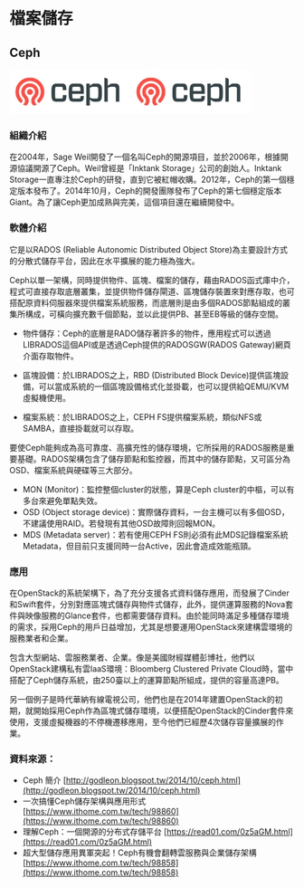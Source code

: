 # **檔案儲存**

## **Ceph**

![](/assets/1509609660571.jpg)![](/assets/ceph.jpg)

### 組織介紹

在2004年，Sage Weil開發了一個名叫Ceph的開源項目，並於2006年，根據開源協議開源了Ceph。Weil曾經是「Inktank Storage」公司的創始人。Inktank Storage一直專注於Ceph的研發，直到它被紅帽收購。2012年，Ceph的第一個穩定版本發布了。2014年10月，Ceph的開發團隊發布了Ceph的第七個穩定版本Giant。為了讓Ceph更加成熟與完美，這個項目還在繼續開發中。

### 軟體介紹

它是以RADOS \(Reliable Autonomic Distributed Object Store\)為主要設計方式的分散式儲存平台，因此在水平擴展的能力極為強大。

Ceph以單一架構，同時提供物件、區塊、檔案的儲存，藉由RADOS函式庫中介，程式可直接存取底層叢集，並提供物件儲存閘道、區塊儲存裝置來對應存取，也可搭配原資料伺服器來提供檔案系統服務，而底層則是由多個RADOS節點組成的叢集所構成，可橫向擴充數千個節點，並以此提供PB、甚至EB等級的儲存空間。

* 物件儲存：Ceph的底層是RADO儲存著許多的物件，應用程式可以透過LIBRADOS這個API或是透過Ceph提供的RADOSGW\(RADOS Gateway\)網頁介面存取物件。

* 區塊設備：於LIBRADOS之上，RBD \(Distributed Block Device\)提供區塊設備，可以當成系統的一個區塊設備格式化並掛載，也可以提供給QEMU/KVM虛擬機使用。

* 檔案系統：於LIBRADOS之上，CEPH FS提供檔案系統，類似NFS或SAMBA，直接掛載就可以存取。

要使Ceph能夠成為高可靠度、高擴充性的儲存環境，它所採用的RADOS服務是重要基礎。RADOS架構包含了儲存節點和監控器，而其中的儲存節點，又可區分為OSD、檔案系統與硬碟等三大部分。

* MON \(Monitor\)：監控整個cluster的狀態，算是Ceph cluster的中樞，可以有多台來避免單點失效。
* OSD \(Object storage device\)：實際儲存資料，一台主機可以有多個OSD，不建議使用RAID。若發現有其他OSD故障則回報MON。
* MDS \(Metadata server\)：若有使用CEPH FS則必須有此MDS記錄檔案系統Metadata，但目前只支援同時一台Active，因此會造成效能瓶頸。

### 應用

在OpenStack的系統架構下，為了充分支援各式資料儲存應用，而發展了Cinder和Swift套件，分別對應區塊式儲存與物件式儲存，此外，提供運算服務的Nova套件與映像服務的Glance套件，也都需要儲存資料。由於能同時滿足多種儲存環境的需求，採用Ceph的用戶日益增加，尤其是想要運用OpenStack來建構雲環境的服務業者和企業。

包含大型網站、雲服務業者、企業。像是美國財經媒體彭博社，他們以OpenStack建構私有雲IaaS環境：Bloomberg Clustered Private Cloud時，當中搭配了Ceph儲存系統，由250臺以上的運算節點所組成，提供的容量高達PB。

另一個例子是時代華納有線電視公司，他們也是在2014年建置OpenStack的初期，就開始採用Ceph作為區塊式儲存環境，以便搭配OpenStack的Cinder套件來使用，支援虛擬機器的不停機遷移應用，至今他們已經歷4次儲存容量擴展的作業。

### 資料來源：

* Ceph 簡介 [http://godleon.blogspot.tw/2014/10/ceph.html](http://godleon.blogspot.tw/2014/10/ceph.html)
* 一次搞懂Ceph儲存架構與應用形式 [https://www.ithome.com.tw/tech/98860](https://www.ithome.com.tw/tech/98860)
* 理解Ceph：一個開源的分布式存儲平台 [https://read01.com/0z5aGM.html](https://read01.com/0z5aGM.html)
* 超大型儲存應用異軍突起！Ceph有機會翻轉雲服務與企業儲存架構 [https://www.ithome.com.tw/tech/98858](https://www.ithome.com.tw/tech/98858)



